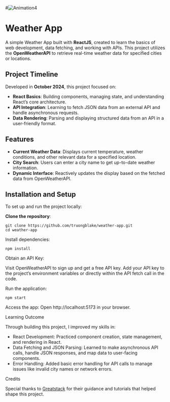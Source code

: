 #![Animation4](https://github.com/user-attachments/assets/373cbc64-83f4-48d1-b7c9-5c4111d478bf)
# Weather App

A simple Weather App built with **ReactJS**, created to learn the basics of web development, data fetching, and working with APIs. This project utilizes the **OpenWeatherAPI** to retrieve real-time weather data for specified cities or locations.

## Project Timeline

Developed in **October 2024**, this project focused on:
- **React Basics**: Building components, managing state, and understanding React’s core architecture.
- **API Integration**: Learning to fetch JSON data from an external API and handle asynchronous requests.
- **Data Rendering**: Parsing and displaying structured data from an API in a user-friendly format.

## Features
- **Current Weather Data**: Displays current temperature, weather conditions, and other relevant data for a specified location.
- **City Search**: Users can enter a city name to get up-to-date weather information.
- **Dynamic Interface**: Reactively updates the display based on the fetched data from OpenWeatherAPI.

## Installation and Setup

To set up and run the project locally:

**Clone the repository**:
   ```
   git clone https://github.com/truongblake/weather-app.git
   cd weather-app
```
Install dependencies:

    npm install

Obtain an API Key:

Visit OpenWeatherAPI to sign up and get a free API key.
Add your API key to the project’s environment variables or directly within the API fetch call in the code.

Run the application:

    npm start

Access the app: Open http://localhost:5173 in your browser.

Learning Outcome

Through building this project, I improved my skills in:

- React Development: Practiced component creation, state management, and rendering in React.
- Data Fetching and JSON Parsing: Learned to make asynchronous API calls, handle JSON responses, and map data to user-facing components.
- Error Handling: Added basic error handling for API calls to manage issues like invalid city names or network errors.

Credits

Special thanks to [Greatstack](https://www.youtube.com/@GreatStackDev)  for their guidance and tutorials that helped shape this project.
